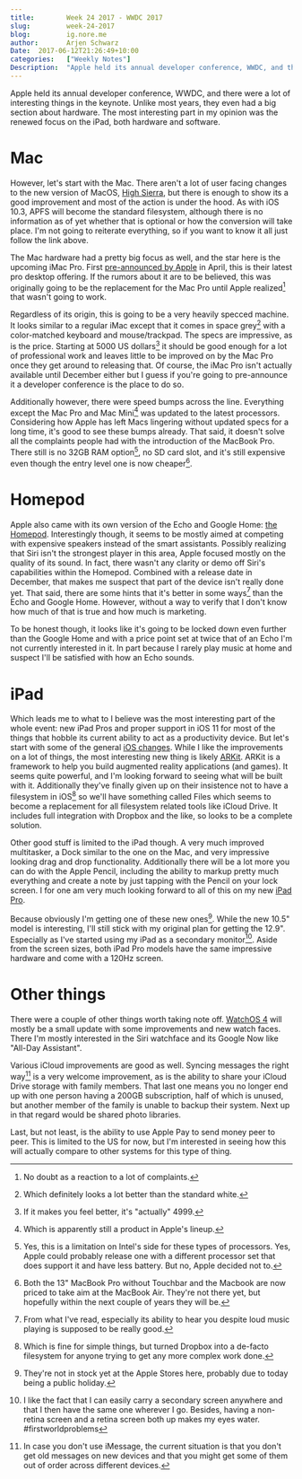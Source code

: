 ```yaml
---
title:        Week 24 2017 - WWDC 2017
slug:         week-24-2017
blog:         ig.nore.me  
author:       Arjen Schwarz  
Date:  2017-06-12T21:26:49+10:00  
categories:   ["Weekly Notes"]
Description:  "Apple held its annual developer conference, WWDC, and there were a lot of interesting things in the keynote. Unlike most years, they even had a big section about hardware. The most interesting part in my opinion was the renewed focus on the iPad, both hardware and software."
---
```


Apple held its annual developer conference, WWDC, and there were a lot of interesting things in the keynote. Unlike most years, they even had a big section about hardware. The most interesting part in my opinion was the renewed focus on the iPad, both hardware and software.

# Mac

However, let's start with the Mac. There aren't a lot of user facing changes to the new version of MacOS, [High Sierra](https://www.apple.com/macos/high-sierra-preview/), but there is enough to show its a good improvement and most of the action is under the hood. As with iOS 10.3, APFS will become the standard filesystem, although there is no information as of yet whether that is optional or how the conversion will take place. I'm not going to reiterate everything, so if you want to know it all just follow the link above.

The Mac hardware had a pretty big focus as well, and the star here is the upcoming iMac Pro. First [pre-announced by Apple](https://ig.nore.me/weekly-notes/week-15-2017/) in April, this is their latest pro desktop offering. If the rumors about it are to be believed, this was originally going to be the replacement for the Mac Pro until Apple realized[^1] that wasn't going to work.

Regardless of its origin, this is going to be a very heavily specced machine. It looks similar to a regular iMac except that it comes in space grey[^2] with a color-matched keyboard and mouse/trackpad. The specs are impressive, as is the price. Starting at 5000 US dollars[^3] it should be good enough for a lot of professional work and leaves little to be improved on by the Mac Pro once they get around to releasing that. Of course, the iMac Pro isn't actually available until December either but I guess if you're going to pre-announce it a developer conference is the place to do so.

Additionally however, there were speed bumps across the line. Everything except the Mac Pro and Mac Mini[^4] was updated to the latest processors. Considering how Apple has left Macs lingering without updated specs for a long time, it's good to see these bumps already. That said, it doesn't solve all the complaints people had with the introduction of the MacBook Pro. There still is no 32GB RAM option[^5], no SD card slot, and it's still expensive even though the entry level one is now cheaper[^6].

# Homepod

Apple also came with its own version of the Echo and Google Home: [the Homepod](https://www.apple.com/homepod/). Interestingly though, it seems to be mostly aimed at competing with expensive speakers instead of the smart assistants. Possibly realizing that Siri isn't the strongest player in this area, Apple focused mostly on the quality of its sound. In fact, there wasn't any clarity or demo off Siri's capabilities within the Homepod. Combined with a release date in December, that makes me suspect that part of the device isn't really done yet. That said, there are some hints that it's better in some ways[^7] than the Echo and Google Home. However, without a way to verify that I don't know how much of that is true and how much is marketing.

To be honest though, it looks like it's going to be locked down even further than the Google Home and with a price point set at twice that of an Echo I'm not currently interested in it. In part because I rarely play music at home and suspect I'll be satisfied with how an Echo sounds.

# iPad

Which leads me to what to I believe was the most interesting part of the whole event: new iPad Pros and proper support in iOS 11 for most of the things that hobble its current ability to act as a productivity device. But let's start with some of the general [iOS changes](https://www.apple.com/ios/ios-11-preview/). While I like the improvements on a lot of things, the most interesting new thing is likely [ARKit](https://developer.apple.com/arkit/). ARKit is a framework to help you build augmented reality applications (and games). It seems quite powerful, and I'm looking forward to seeing what will be built with it. Additionally they've finally given up on their insistence not to have a filesystem in iOS[^8] so we'll have something called Files which seems to become a replacement for all filesystem related tools like iCloud Drive. It includes full integration with Dropbox and the like, so looks to be a complete solution.

Other good stuff is limited to the iPad though. A very much improved multitasker, a Dock similar to the one on the Mac, and very impressive looking drag and drop functionality. Additionally there will be a lot more you can do with the Apple Pencil, including the ability to markup pretty much everything and create a note by just tapping with the Pencil on your lock screen. I for one am very much looking forward to all of this on my new [iPad Pro](https://www.apple.com/ipad-pro/). 

Because obviously I'm getting one of these new ones[^9]. While the new 10.5" model is interesting, I'll still stick with my original plan for getting the 12.9". Especially as I've started using my iPad as a secondary monitor[^10]. Aside from the screen sizes, both iPad Pro models have the same impressive hardware and come with a 120Hz screen.

# Other things

There were a couple of other things worth taking note off. [WatchOS 4](https://www.apple.com/watchos-preview/) will mostly be a small update with some improvements and new watch faces. There I'm mostly interested in the Siri watchface and its Google Now like "All-Day Assistant".

Various iCloud improvements are good as well. Syncing messages the right way[^11] is a very welcome improvement, as is the ability to share your iCloud Drive storage with family members. That last one means you no longer end up with one person having a 200GB subscription, half of which is unused, but another member of the family is unable to backup their system. Next up in that regard would be shared photo libraries.

Last, but not least, is the ability to use Apple Pay to send money peer to peer. This is limited to the US for now, but I'm interested in seeing how this will actually compare to other systems for this type of thing.

[^1]:	No doubt as a reaction to a lot of complaints.

[^2]:	Which definitely looks a lot better than the standard white.

[^3]:	If it makes you feel better, it's "actually" 4999.

[^4]:	Which is apparently still a product in Apple's lineup.

[^5]:	Yes, this is a limitation on Intel's side for these types of processors. Yes, Apple could probably release one with a different processor set that does support it and have less battery. But no, Apple decided not to.

[^6]:	Both the 13" MacBook Pro without Touchbar and the Macbook are now priced to take aim at the MacBook Air. They're not there yet, but hopefully within the next couple of years they will be.

[^7]:	From what I've read, especially its ability to hear you despite loud music playing is supposed to be really good.

[^8]:	Which is fine for simple things, but turned Dropbox into a de-facto filesystem for anyone trying to get any more complex work done.

[^9]:	They're not in stock yet at the Apple Stores here, probably due to today being a public holiday.

[^10]:	I like the fact that I can easily carry a secondary screen anywhere and that I then have the same one wherever I go. Besides, having a non-retina screen and a retina screen both up makes my eyes water. #firstworldproblems

[^11]:	In case you don't use iMessage, the current situation is that you don't get old messages on new devices and that you might get some of them out of order across different devices.
